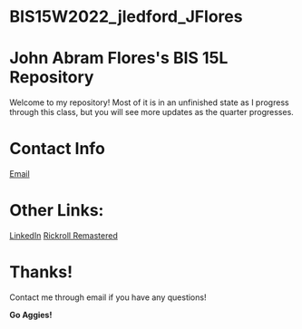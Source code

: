 # BIS15W2022_jledford_JFlores
# John Abram Flores's BIS 15L Repository
Welcome to my repository! Most of it is in an unfinished state as I progress through this class, but you will see more updates as the quarter progresses.

# Contact Info
[Email](jabflores@ucdavis.edu)

# Other Links:
[LinkedIn](https://www.linkedin.com/in/johnabramflores)
[Rickroll Remastered](https://www.youtube.com/watch?v=o-YBDTqX_ZU)

# Thanks!

Contact me through email if you have any questions!

**Go Aggies!**



